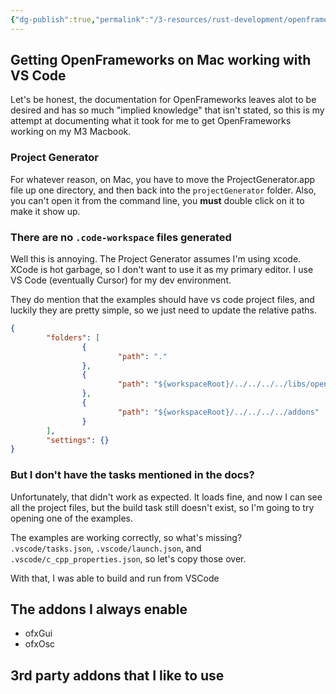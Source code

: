 ```yaml
---
{"dg-publish":true,"permalink":"/3-resources/rust-development/openframeworks/","tags":["🌱_Processing","creative-coding","cpp","programming","openframeworks"],"updated":"2025-10-18T23:14:02.067-07:00"}
---
```



## Getting OpenFrameworks on Mac working with VS Code
Let's be honest, the documentation for OpenFrameworks leaves alot to be desired and has so much "implied knowledge" that isn't stated, so this is my attempt at documenting what it took for me to get OpenFrameworks working on my M3 Macbook.

### Project Generator
For whatever reason, on Mac, you have to move the ProjectGenerator.app file up one directory, and then back into the `projectGenerator` folder. Also, you can't open it from the command line, you **must** double click on it to make it show up.

### There are no `.code-workspace` files generated
Well this is annoying. The Project Generator assumes I'm using xcode. XCode is hot garbage, so I don't want to use it as my primary editor. I use VS Code (eventually Cursor) for my dev environment.

They do mention that the examples should have vs code project files, and luckily they are pretty simple, so we just need to update the relative paths.

```json
{
        "folders": [
                {
                        "path": "."
                },
                {
                        "path": "${workspaceRoot}/../../../../libs/openFrameworks"
                },
                {
                        "path": "${workspaceRoot}/../../../../addons"
                }
        ],
        "settings": {}
}
```

### But I don't have the tasks mentioned in the docs?
Unfortunately, that didn't work as expected. It loads fine, and now I can see all the project files, but the build task still doesn't exist, so I'm going to try opening one of the examples.

The examples are working correctly, so what's missing? `.vscode/tasks.json`, `.vscode/launch.json`, and `.vscode/c_cpp_properties.json`, so let's copy those over.

With that, I was able to build and run from VSCode

## The addons I always enable
- ofxGui
- ofxOsc

## 3rd party addons that I like to use


